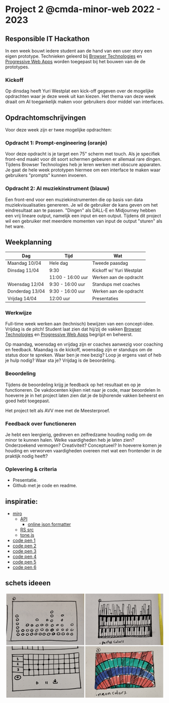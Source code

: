 # Project 2 @cmda-minor-web 2022 - 2023

## Responsible IT Hackathon

In een week bouwt iedere student aan de hand van een user story een eigen prototype. Technieken geleerd bij [Browser Technologies](https://github.com/cmda-minor-web/browser-technologies-2223) en [Progressive Web Apps](https://github.com/cmda-minor-web/progressive-web-apps-2223) worden toegepast bij het bouwen van de de prototypes.

### Kickoff

Op dinsdag heeft Yuri Westplat een kick-off gegeven over de mogelijke opdrachten waar je deze week uit kan kiezen. Het thema van deze week draait om AI toegankelijk maken voor gebruikers door middel van interfaces.

## Opdrachtomschrijvingen

Voor deze week zijn er twee mogelijke opdrachten:

### Opdracht 1: Prompt-engineering (oranje)

Voor deze opdracht is je target een 75" scherm met touch. Als je specifiek front-end maakt voor dit soort schermen gebeuren er allemaal rare dingen. Tijdens Browser Technologies heb je leren werken met obscure apparaten. Je gaat de hele week prototypen hiermee om een interface te maken waar gebruikers "prompts" kunnen invoeren.

### Opdracht 2: AI muziekinstrument (blauw)

Een front-end voor een muziekinstrumenten die op basis van data muziekvisualisaties genereren. Je wil de gebruiker de kans geven om het eindresultaat aan te passen. "Dingen" als DALL-E en Midjourney hebben een vrij lineare output, namelijk een input en een output. Tijdens dit project wil een gebruiker met meerdere momenten van input de output "sturen" als het ware.

## Weekplanning

| Dag  | Tijd | Wat |
|---|---|--|
| Maandag 10/04 | Hele dag | Tweede paasdag |
| Dinsdag 11/04 | 9:30 | Kickoff w/ Yuri Westplat |
|  | 11:00 - 16:00 uur | Werken aan de opdracht |
| Woensdag 12/04 | 9:30 - 16:00 uur | Standups met coaches |
| Donderdag 13/04 | 9:30 - 16:00 uur | Werken aan de opdracht|
| Vrijdag 14/04 | 12:00 uur | Presentaties |


### Werkwijze
Full-time week werken aan (technisch) bewijzen van een concept-idee. Vrijdag is de pitch! Student laat zien dat hij/zij de vakken [Browser Technologies](https://github.com/cmda-minor-web/browser-technologies-2223) en [Progressive Web Apps](https://github.com/cmda-minor-web/progressive-web-apps-2223) begrijpt en beheerst.

Op maandag, woensdag en vrijdag zijn er coaches aanwezig voor coaching en feedback. Maandag is de kickoff, woensdag zijn er standups om de status door te spreken. Waar ben je mee bezig? Loop je ergens vast of heb je hulp nodig? Waar sta je? Vrijdag is de beoordeling.

### Beoordeling
Tijdens de beoordeling krijg je feedback op het resultaat en op je functioneren. De vakdocenten kijken niet naar je code, maar beoordelen In hoeverre je in het project laten zien dat je de bijhorende vakken beheerst en goed hebt toegepast. 

Het project telt als AVV mee met de Meesterproef.

### Feedback over functioneren
Je hebt een leergierig, gedreven en zelfredzame houding nodig om de minor te kunnen halen. Welke vaardigheden heb je laten zien? Onderzoekend vermogen? Creativiteit? Conceptueel? In hoeverre komen je houding en verworven vaardigheden overeen met wat een frontender in de praktijk nodig heeft?

### Oplevering & criteria
- Presentatie. 
- Github met je code en readme.

<!-- Add a link to your live demo in Github Pages 🌐-->

<!-- ☝️ replace this description with a description of your own work -->

<!-- replace the code in the /docs folder with your own, so you can showcase your work with GitHub Pages 🌍 -->

<!-- Add a nice poster image here at the end of the week, showing off your shiny frontend 📸 -->

<!-- Maybe a table of contents here? 📚 -->

<!-- How about a section that describes how to install this project? 🤓 -->

<!-- ...but how does one use this project? What are its features 🤔 -->

<!-- Maybe a checklist of done stuff and stuff still on your wishlist? ✅ -->

<!-- How about a license here? 📜 (or is it a licence?) 🤷 -->

## inspiratie:
- [miro](https://miro.com/app/board/uXjVMVkPFGU=/?share_link_id=774277342385)
    - [API](https://api-hitloop.responsible-it.nl/)
      - [online json formatter](https://jsoneditoronline.org/#left=url.https%3A%2F%2Fapi-hitloop.responsible-it.nl%2Ftest_json%3Fseed%3D120)
    - [RS src](https://github.com/responsibleIT/hitloop-frontend)
    - [tone.js](https://tonejs.github.io/)
- [code pen 1](https://codepen.io/yukulele/pen/BjNWxa?editors=1010)
- [code pen 2](https://codepen.io/kucerajacob/pen/GRqBQNV)
- [code pen 3](https://codepen.io/laurenvast/pen/jOrWXej)
- [code pen 4](https://codepen.io/mattlundstrom/details/wBGLmW)
- [code pen 5](https://codepen.io/philipnrmn/pen/gGwZKb)
- [code pen 6](https://codepen.io/UXauthority/pen/NNzvZM)

## schets ideeen

<img src="/readme/schets.jpg" alt="schets ideeen">
